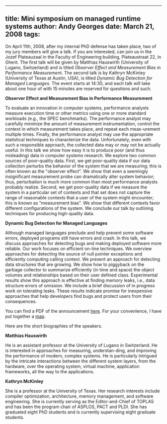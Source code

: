 -----
title:  Mini symposium on managed runtime systems
author: Andy Georges
date: March 21, 2008
tags: 
-----







On April 11th, 2008, after my internal PhD defense has taken place, two
of my jury members will give a talk. If you are interested, can join us
in the Jozef Plateauzaal in the Faculty of Engineering building,
Plateaustraat 22, in Ghent. The first talk will be given by Matthias
Hauswirth (University of Lugano, Switzerland) and is titled *Observer
Effect and Measurement Bias in Performance Measurement*. The second talk
is by Kathryn McKinley (University of Texas at Austin, USA), is titled
*Dynamic Bug Detection for Managed Languages*. The event starts at
14:30, and each talk will take about one hour of with 15 minutes are
reserved for questions and such.


**Observer Effect and Measurement Bias in Performance Measurement**


To evaluate an innovation in computer systems, performance analysts
measure execution time or other metrics using one or more standard
workloads (e.g., the SPEC benchmarks). The performance analyst may
carefully minimize the amount of measurement instrumentation, control
the context in which measurement takes place, and repeat each
meas-urement multiple times. Finally, the performance analyst may use
the appropriate statistical techniques to characterize the data.
Unfortunately, even with such a responsible approach, the collected data
may or may not be actually useful. In this talk we show how easy it is
to produce poor (and thus misleading) data in computer systems research.
We explore two common sources of poor-quality data. First, we get
poor-quality data if our data collection perturbs the behavior of the
system that we are measuring; this is often known as the "observer
effect". We show that even a seemingly insignificant measurement probe
can dramatically alter system behavior; thus, perturbation is much more
common than most performance analysts probably realize. Second, we get
poor-quality data if we measure the system in a particular set of
contexts and that set does not capture the range of reasonable contexts
that a user of the system might encounter; this is known as "measurement
bias". We show that different contexts favor different configurations of
the system. We conclude our talk by outlining techniques for producing
high-quality data.


**Dynamic Bug Detection for Managed Languages**


Although managed languages preclude and help prevent some software
errors, deployed programs still have errors and crash. In this talk, we
discuss approaches for detecting bugs and making deployed software more
reliable. Our work focuses on efficient on-line techniques. We overview
approaches for detecting the source of null pointer exceptions and
efficiently computing calling context. We present an approach for
detecting data structures that are growing. We show how to piggyback on
the garbage collector to summarize efficiently (in time and space) the
object volumes and relationships based on their user defined class.
Experimental results show this approach is effective at finding memory
leaks, i.e., data structure errors of omission. We include a brief
discussion of in progress work on tolerating leaks. These results
indicate promise for inexpensive approaches that help developers find
bugs and protect users from their consequences.


You can find a PDF of the announcement
[here](http://itkovian.net/base/files/mrt-symposium.pdf). For your
convenience, I have put together a
[map](http://itkovian.net/base/files/mrt-symposium-map.pdf).


Here are the short biographies of the speakers.


**Matthias Hauswirth**


He is an assistant professor at the University of Lugano in Switzerland.
He is interested in approaches for measuring, understan-ding, and
improving the performance of modern, complex systems. He is particularly
intrigued by the intricate interactions between the different system
layers, from the hardware, over the operating system, virtual machine,
application frameworks, all the way to the applications.


**Kathryn McKinley**


She is a professor at the University of Texas. Her research interests
include compiler optimization, architecture, memory management, and
software engineering. She is currently serving as the Editor-and-Chief
of TOPLAS and has been the program chair of ASPLOS, PACT and PLDI. She
has graduated eight PhD students and is currently supervising eight
graduate students.




